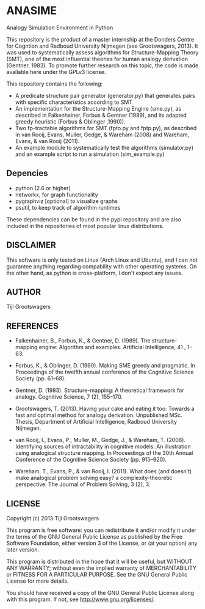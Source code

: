 ANASIME
=======

Analogy Simulation Environment in Python

This repository is the product of a master internship at the Donders Centre for Cogntion and Radboud University Nijmegen (see Grootswagers, 2013).
It was used to systematically assess algorithms for Structure-Mapping Theory (SMT), one of the most influential theories for human analogy derivation (Gentner, 1983).
To promote further research on this topic, the code is made available here under the GPLv3 license.

This repository contains the following:

- A predicate structure pair generator (generator.py) that generates pairs with specific characteristics according to SMT
- An implementation for the Structure-Mapping Engine (sme.py), as described in Falkenhainer, Forbus & Gentner (1989), and its adapted greedy heuristic (Forbus & Oblinger ,1990)).
- Two fp-tractable algorithms for SMT (fpto.py and fptp.py), as described in van Rooij, Evans, Muller, Gedge, & Wareham (2008) and Wareham, Evans, & van Rooij (2011).
- An example module to systematically test the algorithms (simulator.py) and an example script to run a simulation (sim_example.py)

Depencies
---------

- python (2.6 or higher)
- networkx, for graph functionality
- pygraphviz [optional] to visualize graphs
- psutil, to keep track of algorithm runtimes

These dependencies can be found in the pypi repository and are also included in the repositories of most popular linux distributions.

DISCLAIMER
----------

This software is only tested on Linux (Arch Linux and Ubuntu), and I can not guarantee anything regarding compability with other operating systems.
On the other hand, as python is cross-platform, I don't expect any issues.

AUTHOR
------

Tijl Grootswagers

REFERENCES
----------

- Falkenhainer, B., Forbus, K., & Gentner, D. (1989). The structure-mapping engine: Algorithm and examples. Artificial Intelligence, 41 , 1–63.

- Forbus, K., & Oblinger, D. (1990). Making SME greedy and pragmatic. In Proceedings of the twelfth annual conference of the Cognitive Science Society (pp. 61–68).

- Gentner, D. (1983). Structure-mapping: A theoretical framework for analogy. Cognitive Science, 7 (2), 155–170.

- Grootswagers, T. (2013). Having your cake and eating it too: Towards a fast and optimal method for analogy derivation. Unpublished MSc. Thesis, Department of Artificial Intelligence, Radboud University Nijmegen.

- van Rooij, I., Evans, P., Muller, M., Gedge, J., & Wareham, T. (2008). Identifying sources of intractability in cognitive models: An illustration using analogical structure mapping. In Proceedings of the 30th Annual Conference of the Cognitive Science Society (pp. 915–920).

- Wareham, T., Evans, P., & van Rooij, I. (2011). What does (and doesn’t) make analogical problem solving easy? a complexity-theoretic perspective. The Journal of Problem Solving, 3 (2), 3.

LICENSE
-------

Copyright (c) 2013  Tijl Grootswagers

This program is free software: you can redistribute it and/or modify
it under the terms of the GNU General Public License as published by
the Free Software Foundation, either version 3 of the License, or
(at your option) any later version.

This program is distributed in the hope that it will be useful,
but WITHOUT ANY WARRANTY; without even the implied warranty of
MERCHANTABILITY or FITNESS FOR A PARTICULAR PURPOSE.  See the
GNU General Public License for more details.

You should have received a copy of the GNU General Public License
along with this program.  If not, see <http://www.gnu.org/licenses/>.
